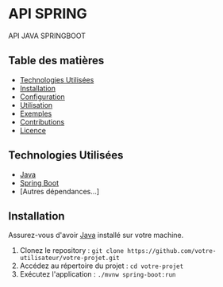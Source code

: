 # API SPRING

API JAVA SPRINGBOOT

## Table des matières

- [Technologies Utilisées](#technologies-utilisées)
- [Installation](#installation)
- [Configuration](#configuration)
- [Utilisation](#utilisation)
- [Exemples](#exemples)
- [Contributions](#contributions)
- [Licence](#licence)

## Technologies Utilisées

- [Java](https://www.java.com/)
- [Spring Boot](https://spring.io/projects/spring-boot)
- [Autres dépendances...]

## Installation

Assurez-vous d'avoir [Java](https://www.java.com/) installé sur votre machine.

1. Clonez le repository : `git clone https://github.com/votre-utilisateur/votre-projet.git`
2. Accédez au répertoire du projet : `cd votre-projet`
3. Exécutez l'application : `./mvnw spring-boot:run`
